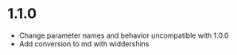 # 1.1.0

- Change parameter names and behavior uncompatible with 1.0.0
- Add conversion to md with widdershins